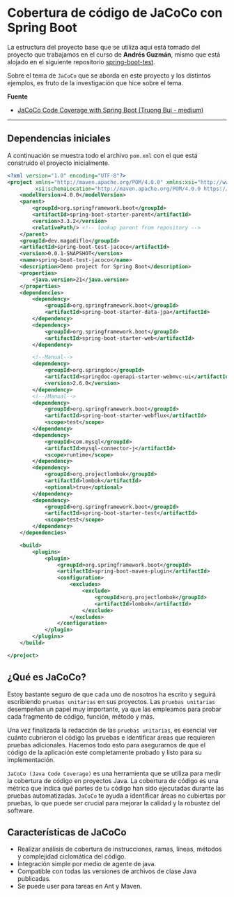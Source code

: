 # Cobertura de código de JaCoCo con Spring Boot

La estructura del proyecto base que se utiliza aquí está tomado del proyecto que trabajamos en el curso de **Andrés
Guzmán**, mismo que está alojado en el siguiente repositorio
[spring-boot-test](https://github.com/magadiflo/spring-boot-test.git).

Sobre el tema de `JaCoCo` que se aborda en este proyecto y los distintos ejemplos, es fruto de la investigación
que hice sobre el tema.

**Fuente**

- [JaCoCo Code Coverage with Spring Boot (Truong Bui - medium)](https://medium.com/@truongbui95/jacoco-code-coverage-with-spring-boot-835af8debc68)

---

## Dependencias iniciales

A continuación se muestra todo el archivo `pom.xml` con el que está construido el proyecto inicialmente.

````xml
<?xml version="1.0" encoding="UTF-8"?>
<project xmlns="http://maven.apache.org/POM/4.0.0" xmlns:xsi="http://www.w3.org/2001/XMLSchema-instance"
         xsi:schemaLocation="http://maven.apache.org/POM/4.0.0 https://maven.apache.org/xsd/maven-4.0.0.xsd">
    <modelVersion>4.0.0</modelVersion>
    <parent>
        <groupId>org.springframework.boot</groupId>
        <artifactId>spring-boot-starter-parent</artifactId>
        <version>3.3.2</version>
        <relativePath/> <!-- lookup parent from repository -->
    </parent>
    <groupId>dev.magadiflo</groupId>
    <artifactId>spring-boot-test-jacoco</artifactId>
    <version>0.0.1-SNAPSHOT</version>
    <name>spring-boot-test-jacoco</name>
    <description>Demo project for Spring Boot</description>
    <properties>
        <java.version>21</java.version>
    </properties>
    <dependencies>
        <dependency>
            <groupId>org.springframework.boot</groupId>
            <artifactId>spring-boot-starter-data-jpa</artifactId>
        </dependency>
        <dependency>
            <groupId>org.springframework.boot</groupId>
            <artifactId>spring-boot-starter-web</artifactId>
        </dependency>

        <!--Manual-->
        <dependency>
            <groupId>org.springdoc</groupId>
            <artifactId>springdoc-openapi-starter-webmvc-ui</artifactId>
            <version>2.6.0</version>
        </dependency>
        <!--/Manual-->
        <dependency>
            <groupId>org.springframework.boot</groupId>
            <artifactId>spring-boot-starter-webflux</artifactId>
            <scope>test</scope>
        </dependency>
        <dependency>
            <groupId>com.mysql</groupId>
            <artifactId>mysql-connector-j</artifactId>
            <scope>runtime</scope>
        </dependency>
        <dependency>
            <groupId>org.projectlombok</groupId>
            <artifactId>lombok</artifactId>
            <optional>true</optional>
        </dependency>
        <dependency>
            <groupId>org.springframework.boot</groupId>
            <artifactId>spring-boot-starter-test</artifactId>
            <scope>test</scope>
        </dependency>
    </dependencies>

    <build>
        <plugins>
            <plugin>
                <groupId>org.springframework.boot</groupId>
                <artifactId>spring-boot-maven-plugin</artifactId>
                <configuration>
                    <excludes>
                        <exclude>
                            <groupId>org.projectlombok</groupId>
                            <artifactId>lombok</artifactId>
                        </exclude>
                    </excludes>
                </configuration>
            </plugin>
        </plugins>
    </build>

</project>
````

## ¿Qué es JaCoCo?

Estoy bastante seguro de que cada uno de nosotros ha escrito y seguirá escribiendo `pruebas unitarias` en sus proyectos.
Las `pruebas unitarias` desempeñan un papel muy importante, ya que las empleamos para probar cada fragmento de código,
función, método y más.

Una vez finalizada la redacción de las `pruebas unitarias`, es esencial ver cuánto cubrieron el código las pruebas e
identificar áreas que requieren pruebas adicionales. Hacemos todo esto para asegurarnos de que el código de la
aplicación esté completamente probado y listo para su implementación.

`JaCoCo (Java Code Coverage)` es una herramienta que se utiliza para medir la cobertura de código en proyectos Java. La
cobertura de código es una métrica que indica qué partes de tu código han sido ejecutadas durante las pruebas
automatizadas. `JaCoCo` te ayuda a identificar áreas no cubiertas por pruebas, lo que puede ser crucial para mejorar la
calidad y la robustez del software.

## Características de JaCoCo

- Realizar análisis de cobertura de instrucciones, ramas, líneas, métodos y complejidad ciclomática del código.
- Integración simple por medio de agente de java.
- Compatible con todas las versiones de archivos de clase Java publicadas.
- Se puede user para tareas en Ant y Maven.


